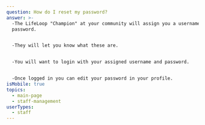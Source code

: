 ```yaml
---
question: How do I reset my password?
answer: >-
  -The LifeLoop "Champion" at your community will assign you a username and
  password. 


  -They will let you know what these are. 


  -You will want to login with your assigned username and password. 


  -Once logged in you can edit your password in your profile. 
isMobile: true
topics:
  - main-page
  - staff-management
userTypes:
  - staff
---
```


